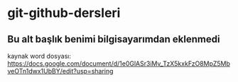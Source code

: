 # git-github-dersleri

## Bu alt başlık benimi bilgisayarımdan eklenmedi

kaynak word dosyası: https://docs.google.com/document/d/1e0GlASr3iMv_TzX5kxkFzO8MpZ5MbveOTn1dwx1UbBY/edit?usp=sharing
